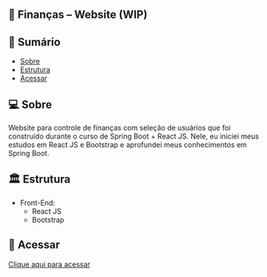 ## 💼 Finanças – Website (WIP)

## 📝 Sumário

- [Sobre](#about)
- [Estrutura](#pattern)
- [Acessar](#link)

## 💻 Sobre <a name="about"></a>

Website para controle de finanças com seleção de usuários que foi construído durante o curso de Spring Boot + React JS. Nele, eu iniciei meus estudos em React JS e Bootstrap e aprofundei meus conhecimentos em Spring Boot.

## 🏛 Estrutura <a name="pattern"></a>

- Front-End:
    - React JS
    - Bootstrap

## 🔗 Acessar <a name="link"></a>

<a href="https://financas-app.herokuapp.com/#/home" >Clique aqui para acessar</a>
